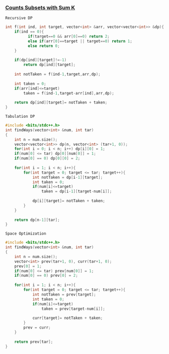 ### [Counts Subsets with Sum K](https://www.codingninjas.com/codestudio/problems/number-of-subsets_3952532?source=youtube&campaign=striver_dp_videos&utm_source=youtube&utm_medium=affiliate&utm_campaign=striver_dp_videos&leftPanelTab=0)


```Recursive DP```

```cpp
int f(int ind, int target, vector<int> &arr, vector<vector<int>> &dp){
    if(ind == 0){
          if(target==0 && arr[0]==0) return 2;
          else if(arr[0]==target || target==0) return 1;
          else return 0;
    }
    
    if(dp[ind][target]!=-1)
        return dp[ind][target];
        
    int notTaken = f(ind-1,target,arr,dp);
    
    int taken = 0;
    if(arr[ind]<=target)
        taken = f(ind-1,target-arr[ind],arr,dp);
        
    return dp[ind][target]= notTaken + taken;
}
```

```Tabulation DP```

```cpp
#include <bits/stdc++.h> 
int findWays(vector<int> &num, int tar)
{
    int n = num.size();
    vector<vector<int>> dp(n, vector<int> (tar+1, 0));
    for(int i = 0; i < n; i++) dp[i][0] = 1;
    if(num[0] <= tar) dp[0][num[0]] = 1;
    if(num[0] == 0) dp[0][0] = 2;
    
    for(int i = 1; i < n; i++){
        for(int target = 0; target <= tar; target++){
            int notTaken = dp[i-1][target];
            int taken = 0;
            if(num[i]<=target)
                taken = dp[i-1][target-num[i]];
        
            dp[i][target]= notTaken + taken;
        }
    }
    
    return dp[n-1][tar];
}
```

```Space Optimization```

```cpp
#include <bits/stdc++.h> 
int findWays(vector<int> &num, int tar)
{
    int n = num.size();
    vector<int> prev(tar+1, 0), curr(tar+1, 0);
    prev[0] = 1;
    if(num[0] <= tar) prev[num[0]] = 1;
    if(num[0] == 0) prev[0] = 2;
    
    for(int i = 1; i < n; i++){
        for(int target = 0; target <= tar; target++){
            int notTaken = prev[target];
            int taken = 0;
            if(num[i]<=target)
                taken = prev[target-num[i]];
        
            curr[target]= notTaken + taken;
        }
        prev = curr;
    }
    
    return prev[tar];
}
```